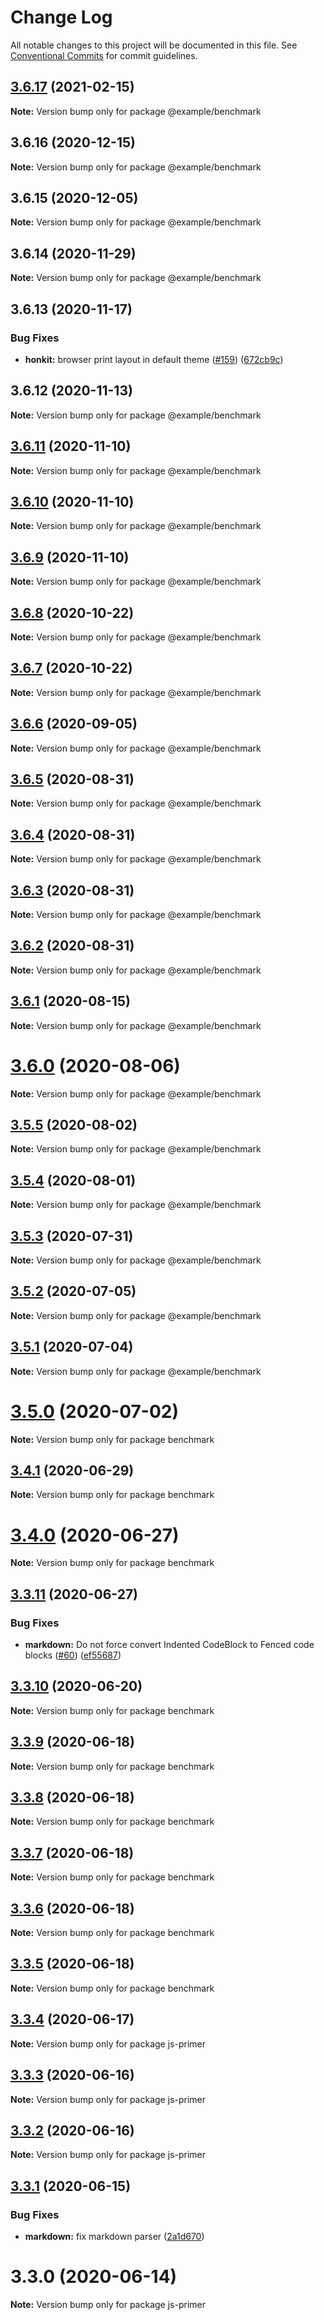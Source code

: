 # Change Log

All notable changes to this project will be documented in this file.
See [Conventional Commits](https://conventionalcommits.org) for commit guidelines.

## [3.6.17](https://github.com/honkit/honkit/compare/v3.6.16...v3.6.17) (2021-02-15)

**Note:** Version bump only for package @example/benchmark





## 3.6.16 (2020-12-15)

**Note:** Version bump only for package @example/benchmark





## 3.6.15 (2020-12-05)

**Note:** Version bump only for package @example/benchmark





## 3.6.14 (2020-11-29)

**Note:** Version bump only for package @example/benchmark





## 3.6.13 (2020-11-17)


### Bug Fixes

* **honkit:** browser print layout in default theme ([#159](https://github.com/honkit/honkit/issues/159)) ([672cb9c](https://github.com/honkit/honkit/commit/672cb9c92f90dd154793b7a36d4dbf2654e7aec4))





## 3.6.12 (2020-11-13)

**Note:** Version bump only for package @example/benchmark





## [3.6.11](https://github.com/honkit/honkit/compare/v3.6.10...v3.6.11) (2020-11-10)

**Note:** Version bump only for package @example/benchmark





## [3.6.10](https://github.com/honkit/honkit/compare/v3.6.8...v3.6.10) (2020-11-10)

**Note:** Version bump only for package @example/benchmark





## [3.6.9](https://github.com/honkit/honkit/compare/v3.6.8...v3.6.9) (2020-11-10)

**Note:** Version bump only for package @example/benchmark





## [3.6.8](https://github.com/honkit/honkit/compare/v3.6.6...v3.6.8) (2020-10-22)

**Note:** Version bump only for package @example/benchmark





## [3.6.7](https://github.com/honkit/honkit/compare/v3.6.6...v3.6.7) (2020-10-22)

**Note:** Version bump only for package @example/benchmark





## [3.6.6](https://github.com/honkit/honkit/compare/v3.6.5...v3.6.6) (2020-09-05)

**Note:** Version bump only for package @example/benchmark





## [3.6.5](https://github.com/honkit/honkit/compare/v3.6.4...v3.6.5) (2020-08-31)

**Note:** Version bump only for package @example/benchmark





## [3.6.4](https://github.com/honkit/honkit/compare/v3.6.3...v3.6.4) (2020-08-31)

**Note:** Version bump only for package @example/benchmark





## [3.6.3](https://github.com/honkit/honkit/compare/v3.6.1...v3.6.3) (2020-08-31)

**Note:** Version bump only for package @example/benchmark





## [3.6.2](https://github.com/honkit/honkit/compare/v3.6.1...v3.6.2) (2020-08-31)

**Note:** Version bump only for package @example/benchmark





## [3.6.1](https://github.com/honkit/honkit/compare/v3.6.0...v3.6.1) (2020-08-15)

**Note:** Version bump only for package @example/benchmark





# [3.6.0](https://github.com/honkit/honkit/compare/v3.5.5...v3.6.0) (2020-08-06)

**Note:** Version bump only for package @example/benchmark





## [3.5.5](https://github.com/honkit/honkit/compare/v3.5.4...v3.5.5) (2020-08-02)

**Note:** Version bump only for package @example/benchmark





## [3.5.4](https://github.com/honkit/honkit/compare/v3.5.3...v3.5.4) (2020-08-01)

**Note:** Version bump only for package @example/benchmark





## [3.5.3](https://github.com/honkit/honkit/compare/v3.5.2...v3.5.3) (2020-07-31)

**Note:** Version bump only for package @example/benchmark





## [3.5.2](https://github.com/honkit/honkit/compare/v3.5.1...v3.5.2) (2020-07-05)

**Note:** Version bump only for package @example/benchmark





## [3.5.1](https://github.com/honkit/honkit/compare/v3.5.0...v3.5.1) (2020-07-04)

**Note:** Version bump only for package @example/benchmark





# [3.5.0](https://github.com/honkit/honkit/compare/v3.4.1...v3.5.0) (2020-07-02)

**Note:** Version bump only for package benchmark





## [3.4.1](https://github.com/honkit/honkit/compare/v3.4.0...v3.4.1) (2020-06-29)

**Note:** Version bump only for package benchmark





# [3.4.0](https://github.com/honkit/honkit/compare/v3.3.11...v3.4.0) (2020-06-27)

**Note:** Version bump only for package benchmark





## [3.3.11](https://github.com/honkit/honkit/compare/v3.3.10...v3.3.11) (2020-06-27)


### Bug Fixes

* **markdown:** Do not force convert Indented CodeBlock to Fenced code blocks ([#60](https://github.com/honkit/honkit/issues/60)) ([ef55687](https://github.com/honkit/honkit/commit/ef556874f42d27a4d7b323acbc92fcadd579d034))





## [3.3.10](https://github.com/honkit/honkit/compare/v3.3.9...v3.3.10) (2020-06-20)

**Note:** Version bump only for package benchmark





## [3.3.9](https://github.com/honkit/honkit/compare/v3.3.8...v3.3.9) (2020-06-18)

**Note:** Version bump only for package benchmark





## [3.3.8](https://github.com/honkit/honkit/compare/v3.3.7...v3.3.8) (2020-06-18)

**Note:** Version bump only for package benchmark





## [3.3.7](https://github.com/honkit/honkit/compare/v3.3.6...v3.3.7) (2020-06-18)

**Note:** Version bump only for package benchmark





## [3.3.6](https://github.com/honkit/honkit/compare/v3.3.5...v3.3.6) (2020-06-18)

**Note:** Version bump only for package benchmark





## [3.3.5](https://github.com/honkit/honkit/compare/v3.3.4...v3.3.5) (2020-06-18)

**Note:** Version bump only for package benchmark





## [3.3.4](https://github.com/honkit/honkit/compare/v3.3.3...v3.3.4) (2020-06-17)

**Note:** Version bump only for package js-primer





## [3.3.3](https://github.com/honkit/honkit/compare/v3.3.2...v3.3.3) (2020-06-16)

**Note:** Version bump only for package js-primer





## [3.3.2](https://github.com/honkit/honkit/compare/v3.3.1...v3.3.2) (2020-06-16)

**Note:** Version bump only for package js-primer





## [3.3.1](https://github.com/honkit/honkit/compare/v3.3.0...v3.3.1) (2020-06-15)


### Bug Fixes

* **markdown:** fix markdown parser ([2a1d670](https://github.com/honkit/honkit/commit/2a1d6705521da848233b3518b5adab871a8dc5fb))





# 3.3.0 (2020-06-14)

**Note:** Version bump only for package js-primer
